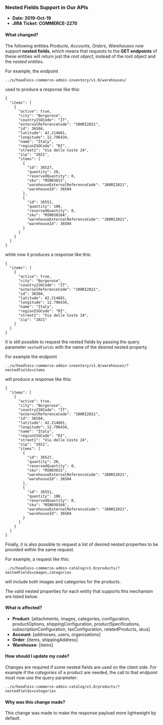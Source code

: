 ### Nested Fields Support in Our APIs
- **Date: 2019-Oct-19**
- **JIRA Ticket: COMMERCE-2270**

#### What changed?

The following entities *Products*, *Accounts*, *Orders*, *Warehouses* now support **nested fields**, which means that requests to the **GET endpoints** of these entities will return just the *root object*, instead of the root object and the *nested entities*.

For example, the endpoint
```
../o/headless-commerce-admin-inventory/v1.0/warehouses/
```
used to produce a response like this:
```
{
  "items": [
    {
      "active": true,
      "city": "Borgorose",
      "countryISOCode": "IT",
      "externalReferenceCode": "380RI2021",
      "id": 36504,
      "latitude": 42.214601,
      "longitude": 12.796434,
      "name": "Italy",
      "regionISOCode": "RI",
      "street1": "Via delle Coste 24",
      "zip": "2021",
      "items": [
        {
          "id": 36527,
          "quantity": 20,
          "reservedQuantity": 0,
          "sku": "MIN93015",
          "warehouseExternalReferenceCode": "380RI2021",
          "warehouseId": 36504
        },
        {
          "id": 36551,
          "quantity": 100,
          "reservedQuantity": 0,
          "sku": "MIN93016A",
          "warehouseExternalReferenceCode": "380RI2021",
          "warehouseId": 36504
        }
      ]
    }
  ]
}
```
while now it produces a response like this:
```
{
  "items": [
    {
      "active": true,
      "city": "Borgorose",
      "countryISOCode": "IT",
      "externalReferenceCode": "380RI2021",
      "id": 36504,
      "latitude": 42.214601,
      "longitude": 12.796434,
      "name": "Italy",
      "regionISOCode": "RI",
      "street1": "Via delle Coste 24",
      "zip": "2021"
    }
  ]
}
```

It is still possible to request the nested fields by passing the query parameter `nestedFields` with the name of the desired nested property.

For example the endpoint
```
../o/headless-commerce-admin-inventory/v1.0/warehouses/?nestedFields=items
```
will produce a response like this:
```
{
  "items": [
    {
      "active": true,
      "city": "Borgorose",
      "countryISOCode": "IT",
      "externalReferenceCode": "380RI2021",
      "id": 36504,
      "latitude": 42.214601,
      "longitude": 12.796434,
      "name": "Italy",
      "regionISOCode": "RI",
      "street1": "Via delle Coste 24",
      "zip": "2021",
      "items": [
        {
          "id": 36527,
          "quantity": 20,
          "reservedQuantity": 0,
          "sku": "MIN93015",
          "warehouseExternalReferenceCode": "380RI2021",
          "warehouseId": 36504
        },
        {
          "id": 36551,
          "quantity": 100,
          "reservedQuantity": 0,
          "sku": "MIN93016A",
          "warehouseExternalReferenceCode": "380RI2021",
          "warehouseId": 36504
        }
      ]
    }
  ]
}
```
Finally, it is also possible to request a list of desired nested properties to be provided within the same request.

For example, a request like this:
```
../o/headless-commerce-admin-catalog/v1.0/products/?nestedFields=images,categories
```
will include both images and categories for the products.

The valid nested properties for each entity that supports this mechanism are listed below.

#### What is affected?

- **Product**: [attachments, images, categories, configuration, productOptions, shippingConfiguration, productSpecifications, subscriptionConfiguration, taxConfiguration, relatedProducts, skus]
- **Account**: [addresses, users, organizations]
- **Order**: [items, shippingAddress]
- **Warehouse**: [items]

#### How should I update my code?

Changes are required if some nested fields are used on the client side. For example if the *categories* of a product are needed, the call to that endpoint must now use the query parameter:
```
../o/headless-commerce-admin-catalog/v1.0/products/?nestedFields=categories
```

#### Why was this change made?

This change was made to make the response payload more lightweight by default.